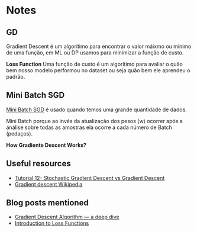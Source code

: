 # Notes

## GD
Gradient Descent é um algorítimo para encontrar o valor máixmo ou mínimo de uma função, em ML ou DP usamos para minimizar a função de custo.

**Loss Function**
Uma função de custo é um algorítimo para avaliar o quão bem nosso modelo performou no dataset ou seja quão bem ele aprendeu o padrão.

## Mini Batch SGD

[Mini Batch SGD](https://www.youtube.com/watch?v=FpDsDn-fBKA) é usado quando temos uma grande quantidade de dados.

Mini Batch porque ao invés da atualização dos pesos (w) ocorrer após a análise sobre todas as amostras ela ocorre a cada número de Batch (pedaços).

**How Gradiente Descent Works?**

## Useful resources
- [Tutorial 12- Stochastic Gradient Descent vs Gradient Descent](https://www.youtube.com/watch?v=FpDsDn-fBKA)
- [Gradient descent Wikipedia](https://en.wikipedia.org/wiki/Gradient_descent)

## Blog posts mentioned
- [Gradient Descent Algorithm — a deep dive](https://towardsdatascience.com/gradient-descent-algorithm-a-deep-dive-cf04e8115f21)
- [Introduction to Loss Functions](https://www.datarobot.com/blog/introduction-to-loss-functions/)
